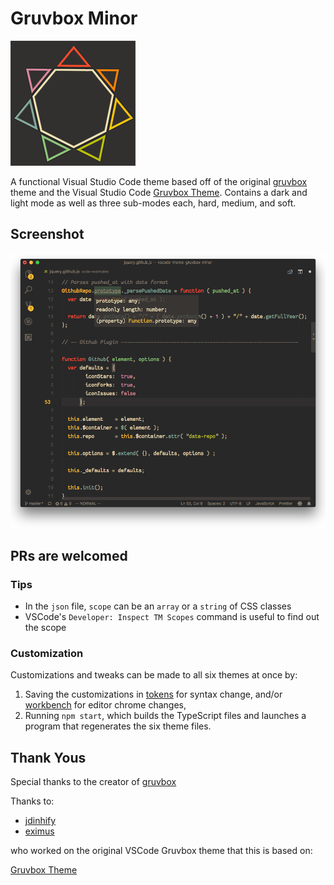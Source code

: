 # Gruvbox Minor

![screenshot](images/logo.png)

A functional Visual Studio Code theme based off of the original
[gruvbox](https://github.com/morhetz/gruvbox) theme and the
Visual Studio Code
[Gruvbox Theme](https://github.com/jdinhify/vscode-theme-gruvbox).
Contains a dark and light mode as well as three sub-modes each,
hard, medium, and soft.

## Screenshot

![screenshot](images/screenshot.png)

## PRs are welcomed

### Tips

* In the `json` file, `scope` can be an `array` or a `string`
  of CSS classes
* VSCode's `Developer: Inspect TM Scopes` command is useful
  to find out the scope

### Customization

Customizations and tweaks can be made to all six themes at once by:

1.  Saving the customizations in [tokens](src/theme/tokens) for syntax change,
    and/or [workbench](src/theme/workbench) for editor chrome changes,
2.  Running `npm start`, which builds the TypeScript files and launches a
    program that regenerates the six theme files.

## Thank Yous

Special thanks to the creator of [gruvbox](https://github.com/morhetz/gruvbox)

Thanks to:

* [jdinhify](https://github.com/jdinhify)
* [eximus](https://github.com/3ximus)

who worked on the original VSCode Gruvbox theme that this is based on:

[Gruvbox Theme](https://github.com/jdinhify/vscode-theme-gruvbox)
